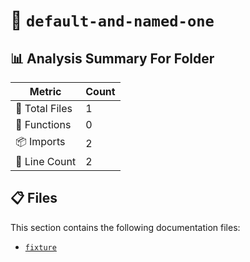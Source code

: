 # 📁 `default-and-named-one`

## 📊 Analysis Summary For Folder

| Metric | Count |
|--------|-------|
| 📁 Total Files | 1 |
| 🔧 Functions | 0 |
| 📦 Imports | 2 |
| 🔢 Line Count | 2 |


## 📋 Files

This section contains the following documentation files:

- [`fixture`](./fixture.md)